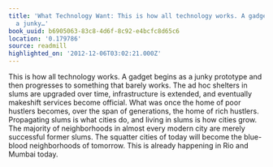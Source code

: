 ```yaml
---
title: 'What Technology Want: This is how all technology works. A gadget begins as
  a junky…'
book_uuid: b6905063-83c8-4d6f-8c92-e4bcfc8d65c6
location: '0.179786'
source: readmill
highlighted_on: '2012-12-06T03:02:21.000Z'
---
```


This is how all technology works. A gadget begins as a junky prototype and then progresses to something that barely works. The ad hoc shelters in slums are upgraded over time, infrastructure is extended, and eventually makeshift services become official. What was once the home of poor hustlers becomes, over the span of generations, the home of rich hustlers. Propagating slums is what cities do, and living in slums is how cities grow. The majority of neighborhoods in almost every modern city are merely successful former slums. The squatter cities of today will become the blue-blood neighborhoods of tomorrow. This is already happening in Rio and Mumbai today.